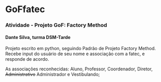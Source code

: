 # GoFfatec
### Atividade - Projeto GoF: Factory Method
#### Dante Silva, turma DSM-Tarde

Projeto escrito em python, seguindo Padrão de Projeto Factory Method.
Recebe input do usuário de seu nome e associação com a fatec, e responde de acordo. 

As associações reconhecidas: Aluno, Professor, Coordenador, Diretor, ~~Administrativo~~ Administrador e Vestibulando;
